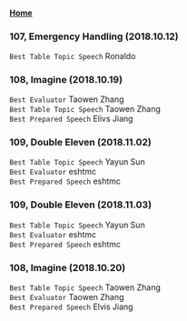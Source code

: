 #### [Home](https://eshtmc.github.io/)    
### 107, Emergency Handling (2018.10.12)   
`Best Table Topic Speech` Ronaldo    

### 108, Imagine (2018.10.19)   
`Best Evaluator` Taowen Zhang    
`Best Table Topic Speech` Taowen Zhang    
`Best Prepared Speech` Elivs Jiang    

### 109, Double Eleven (2018.11.02)   
`Best Table Topic Speech` Yayun Sun    
`Best Evaluator` eshtmc    
`Best Prepared Speech` eshtmc    

### 109, Double Eleven (2018.11.03)   
`Best Table Topic Speech` Yayun Sun    
`Best Evaluator` eshtmc    
`Best Prepared Speech` eshtmc    

### 108, Imagine (2018.10.20)   
`Best Table Topic Speech` Taowen Zhang    
`Best Evaluator` Taowen Zhang    
`Best Prepared Speech` Elvis Jiang    
